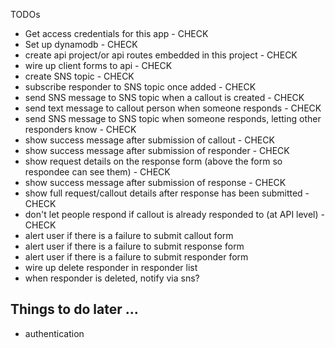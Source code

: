 TODOs

- Get access credentials for this app - CHECK
- Set up dynamodb - CHECK
- create api project/or api routes embedded in this project - CHECK
- wire up client forms to api - CHECK
- create SNS topic - CHECK
- subscribe responder to SNS topic once added - CHECK
- send SNS message to SNS topic when a callout is created - CHECK
- send text message to callout person when someone responds - CHECK
- send SNS message to SNS topic when someone responds, letting other responders know - CHECK
- show success message after submission of callout - CHECK
- show success message after submission of responder - CHECK
- show request details on the response form (above the form so respondee can see them) - CHECK
- show success message after submission of response - CHECK
- show full request/callout details after response has been submitted - CHECK
- don't let people respond if callout is already responded to (at API level) - CHECK
- alert user if there is a failure to submit callout form
- alert user if there is a failure to submit response form
- alert user if there is a failure to submit responder form
- wire up delete responder in responder list
- when responder is deleted, notify via sns?

## Things to do later ...

- authentication
